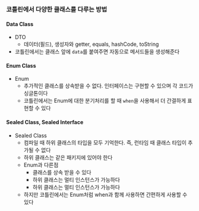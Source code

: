 ### 코틀린에서 다양한 클래스를 다루는 방법
#### Data Class
- DTO
  - 데이터(필드), 생성자와 getter, equals, hashCode, toString
- 코틀린에서는 클래스 앞에 `data`를 붙여주면 자동으로 메서드들을 생성해준다
#### Enum Class
- Enum
  - 추가적인 클래스를 상속받을 수 없다. 인터페이스는 구현할 수 있으며 각 코드가 싱글톤이다
  - 코틀린에서는 Enum에 대한 분기처리를 할 때 `when`을 사용해서 더 간결하게 표현할 수 있다
#### Sealed Class, Sealed Interface
- Sealed Class
  - 컴파일 때 하위 클래스의 타입을 모두 기억한다. 즉, 런타임 때 클래스 타입이 추가될 수 없다
  - 하위 클래스는 같은 패키지에 있어야 한다
  - Enum과 다른점
    - 클래스를 상속 받을 수 있다
    - 하위 클래스는 멀티 인스턴스가 가능하다
    - 하위 클래스는 멀티 인스턴스가 가능하다
  - 하지만 코틀린에서는 Enum처럼 when과 함께 사용하면 간편하게 사용할 수 있다